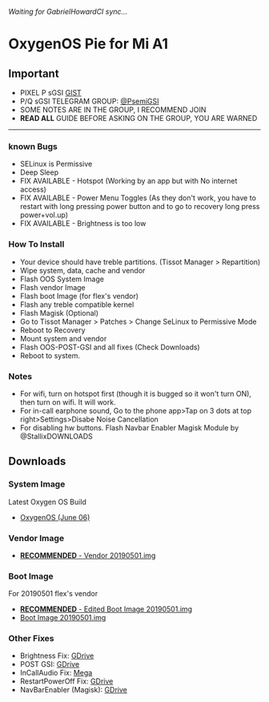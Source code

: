 *Waiting for GabrielHowardCI sync...*
# OxygenOS Pie for Mi A1
## Important
- PIXEL P sGSI [GIST](https://gist.github.com/TheGabrielHoward/71d22d6d7c6bb71d02a37f8cc5dc8d3f)
- P/Q sGSI TELEGRAM GROUP: [@PsemiGSI](t.me/psemigsi)
- SOME NOTES ARE IN THE GROUP, I RECOMMEND JOIN
- **READ ALL** GUIDE BEFORE ASKING ON THE GROUP, YOU ARE WARNED

----------------
### known Bugs
- SELinux is Permissive
- Deep Sleep
- FIX AVAILABLE - Hotspot (Working by an app but with No internet access)
- FIX AVAILABLE - Power Menu Toggles (As they don't work, you have to restart with long pressing power button and to go to recovery long press power+vol.up)
- FIX AVAILABLE - Brightness is too low

### How To Install
- Your device should have treble partitions. (Tissot Manager > Repartition)
- Wipe system, data, cache and vendor
- Flash OOS System Image 
- Flash vendor Image
- Flash boot Image (for flex's vendor)
- Flash any treble compatible kernel
- Flash Magisk (Optional)
- Go to Tissot Manager > Patches > Change SeLinux to Permissive Mode
- Reboot to Recovery
- Mount system and vendor
- Flash OOS-POST-GSI and all fixes (Check Downloads)
- Reboot to system.

### Notes
- For wifi, turn on hotspot first (though it is bugged so it won't turn ON), then turn on wifi. It will work.
- For in-call earphone sound, Go to the phone app>Tap on 3 dots at top right>Settings>Disabe Noise Cancellation
- For disabling hw buttons. Flash Navbar Enabler Magisk Module by @StallixDOWNLOADS

## Downloads
### System Image
Latest Oxygen OS Build
- [OxygenOS (June 06)](https://mirrors.lolinet.com/firmware/gsi/OxygenOS-AB-9-20190606-ErfanGSI.img.7z)

### Vendor Image
- [**RECOMMENDED** - Vendor 20190501.img](https://drive.google.com/open?id=1Uuv9hL9bC-ApNfnLEbly7dFR_eeOCEcu)

### Boot Image
For 20190501 flex's vendor
- [**RECOMMENDED** - Edited Boot Image 20190501.img](https://t.me/PsemiGSI/19770)
- [Boot Image 20190501.img](https://drive.google.com/open?id=1aQMvuK5mV9dXMIWNqP9LFo9FwCPT5SV9)

### Other Fixes
- Brightness Fix: [GDrive](https://drive.google.com/open?id=1AnAuqnkxcX7NcT-w6sYV-RA0YNZckqq2)
- POST GSI: [GDrive](https://drive.google.com/open?id=1aq4aApCPoqDZHbLApJo9skWIvPkg0eoo)
- InCallAudio Fix: [Mega](https://mega.nz/#!i0AREajJ!TZBfwxOf_fGdzlXKy7dFVEW4aPLGddZc9VqyiOc4eZY)
- RestartPowerOff Fix: [GDrive](https://drive.google.com/open?id=14Lo-LqOk-vVh0ZwNaj0F5oLJLh2bIsqZ)
- NavBarEnabler (Magisk): [GDrive](https://drive.google.com/file/d/1Ws09GhcqIf90rws0hsOakV-mPfQhwAZL/view?usp=drivesdk)